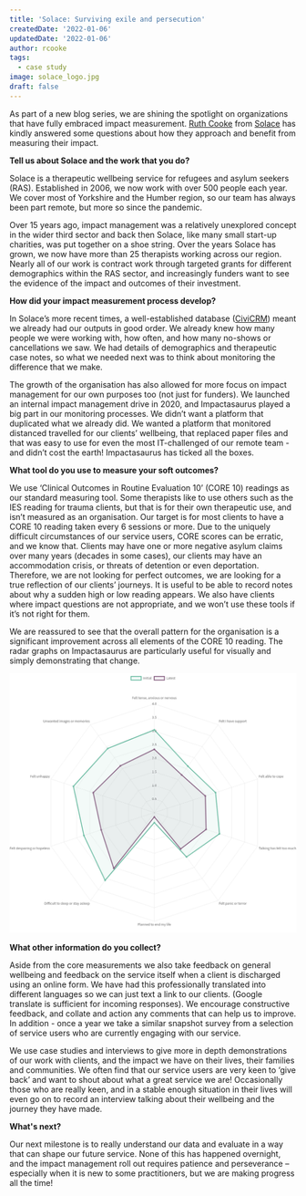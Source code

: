 ```yaml
---
title: 'Solace: Surviving exile and persecution'
createdDate: '2022-01-06'
updatedDate: '2022-01-06'
author: rcooke
tags:
  - case study
image: solace_logo.jpg
draft: false
---
```


As part of a new blog series, we are shining the spotlight on organizations that have fully embraced impact measurement. [Ruth Cooke](https://www.linkedin.com/in/ruth-cooke-0aab6ab9) from [Solace](https://www.solace-uk.org.uk/) has kindly answered some questions about how they approach and benefit from measuring their impact.

**Tell us about Solace and the work that you do?**

Solace is a therapeutic wellbeing service for refugees and asylum seekers (RAS). Established in 2006, we now work with over 500 people each year. We cover most of Yorkshire and the Humber region, so our team has always been part remote, but more so since the pandemic.

Over 15 years ago, impact management was a relatively unexplored concept in the wider third sector and back then Solace, like many small start-up charities, was put together on a shoe string. Over the years Solace has grown, we now have more than 25 therapists working across our region. Nearly all of our work is contract work through targeted grants for different demographics within the RAS sector, and increasingly funders want to see the evidence of the impact and outcomes of their investment.

**How did your impact measurement process develop?**

In Solace’s more recent times, a well-established database ([CiviCRM](https://civicrm.org/)) meant we already had our outputs in good order. We already knew how many people we were working with, how often, and how many no-shows or cancellations we saw. We had details of demographics and therapeutic case notes, so what we needed next was to think about monitoring the difference that we make.

The growth of the organisation has also allowed for more focus on impact management for our own purposes too (not just for funders). We launched an internal impact management drive in 2020, and Impactasaurus played a big part in our monitoring processes. We didn’t want a platform that duplicated what we already did. We wanted a platform that monitored distanced travelled for our clients’ wellbeing, that replaced paper files and that was easy to use for even the most IT-challenged of our remote team - and didn’t cost the earth! Impactasaurus has ticked all the boxes.

**What tool do you use to measure your soft outcomes?**

We use ‘Clinical Outcomes in Routine Evaluation 10’ (CORE 10) readings as our standard measuring tool. Some therapists like to use others such as the IES reading for trauma clients, but that is for their own therapeutic use, and isn’t measured as an organisation. Our target is for most clients to have a CORE 10 reading taken every 6 sessions or more. Due to the uniquely difficult circumstances of our service users, CORE scores can be erratic, and we know that. Clients may have one or more negative asylum claims over many years (decades in some cases), our clients may have an accommodation crisis, or threats of detention or even deportation. Therefore, we are not looking for perfect outcomes, we are looking for a true reflection of our clients’ journeys. It is useful to be able to record notes about why a sudden high or low reading appears. We also have clients where impact questions are not appropriate, and we won’t use these tools if it’s not right for them.

We are reassured to see that the overall pattern for the organisation is a significant improvement across all elements of the CORE 10 reading. The radar graphs on Impactasaurus are particularly useful for visually and simply demonstrating that change.

![Radar chart showing Solace's CORE-10 metrics](./solace-core-10.png)

**What other information do you collect?**

Aside from the core measurements we also take feedback on general wellbeing and feedback on the service itself when a client is discharged using an online form. We have had this professionally translated into different languages so we can just text a link to our clients. (Google translate is sufficient for incoming responses). We encourage constructive feedback, and collate and action any comments that can help us to improve. In addition - once a year we take a similar snapshot survey from a selection of service users who are currently engaging with our service.

We use case studies and interviews to give more in depth demonstrations of our work with clients, and the impact we have on their lives, their families and communities. We often find that our service users are very keen to ‘give back’ and want to shout about what a great service we are! Occasionally those who are really keen, and in a stable enough situation in their lives will even go on to record an interview talking about their wellbeing and the journey they have made.

**What's next?**

Our next milestone is to really understand our data and evaluate in a way that can shape our future service. None of this has happened overnight, and the impact management roll out requires patience and perseverance – especially when it is new to some practitioners, but we are making progress all the time!
